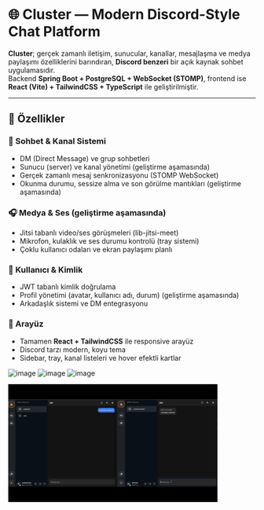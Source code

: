 # 🌐 Cluster — Modern Discord-Style Chat Platform

**Cluster**; gerçek zamanlı iletişim, sunucular, kanallar, mesajlaşma ve medya paylaşımı özelliklerini barındıran, **Discord benzeri** bir açık kaynak sohbet uygulamasıdır.  
Backend **Spring Boot + PostgreSQL + WebSocket (STOMP)**, frontend ise **React (Vite) + TailwindCSS + TypeScript** ile geliştirilmiştir.

---

## 🚀 Özellikler

### 💬 Sohbet & Kanal Sistemi
- DM (Direct Message) ve grup sohbetleri  
- Sunucu (server) ve kanal yönetimi  (geliştirme aşamasında)
- Gerçek zamanlı mesaj senkronizasyonu (STOMP WebSocket)  
- Okunma durumu, sessize alma ve son görülme mantıkları  (geliştirme aşamasında)

### 🎧 Medya & Ses (geliştirme aşamasında)
- Jitsi tabanlı video/ses görüşmeleri (lib-jitsi-meet)  
- Mikrofon, kulaklık ve ses durumu kontrolü (tray sistemi)  
- Çoklu kullanıcı odaları ve ekran paylaşımı planlı  

### 👥 Kullanıcı & Kimlik
- JWT tabanlı kimlik doğrulama  
- Profil yönetimi (avatar, kullanıcı adı, durum)  (geliştirme aşamasında)
- Arkadaşlık sistemi ve DM entegrasyonu  

### 🎨 Arayüz
- Tamamen **React + TailwindCSS** ile responsive arayüz  
- Discord tarzı modern, koyu tema  
- Sidebar, tray, kanal listeleri ve hover efektli kartlar
  


<img width="790" height="482" alt="image" src="https://github.com/user-attachments/assets/781fe69b-2c5d-4773-bfd7-6e3d23f505c7" />
<img width="334" height="113" alt="image" src="https://github.com/user-attachments/assets/c79c7c43-e70f-4bf8-a25b-8e8bc3a093ef" />
<img width="728" height="478" alt="image" src="https://github.com/user-attachments/assets/70471bc7-be6f-4181-bbf1-cadeabb7fce7" />

![Messaging Demo](./assets/Messaging.gif)



